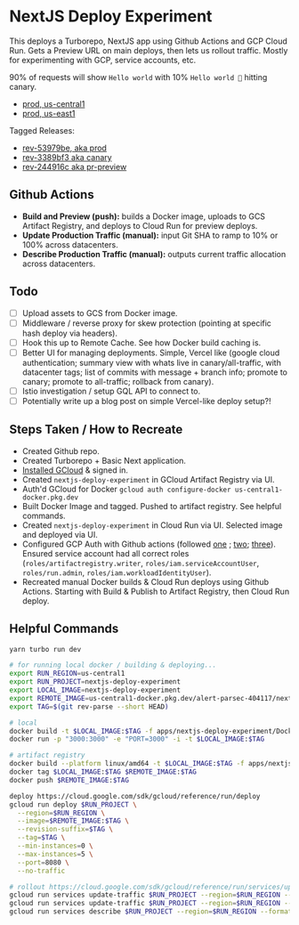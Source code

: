 # NextJS Deploy Experiment

This deploys a Turborepo, NextJS app using Github Actions and GCP Cloud Run. Gets a Preview URL on main deploys, then lets us rollout traffic. Mostly for experimenting with GCP, service accounts, etc.

90% of requests will show `Hello world` with 10% `Hello world 🐤` hitting canary.

- [prod, us-central1](https://nextjs-deploy-experiment-szlazhzr7q-uc.a.run.app/)
- [prod, us-east1](https://nextjs-deploy-experiment-szlazhzr7q-uc.a.run.app/)

Tagged Releases:

- [rev-53979be, aka prod](https://rev-53979be---nextjs-deploy-experiment-szlazhzr7q-uc.a.run.app/)
- [rev-3389bf3 aka canary](https://rev-3389bf3---nextjs-deploy-experiment-szlazhzr7q-uc.a.run.app/)
- [rev-244916c aka pr-preview](https://rev-244916c---nextjs-deploy-experiment-szlazhzr7q-uc.a.run.app/)

## Github Actions

- **Build and Preview (push):** builds a Docker image, uploads to GCS Artifact Registry, and deploys to Cloud Run for preview deploys.
- **Update Production Traffic (manual):** input Git SHA to ramp to 10% or 100% across datacenters.
- **Describe Production Traffic (manual):** outputs current traffic allocation across datacenters.

## Todo

- [ ] Upload assets to GCS from Docker image.
- [ ] Middleware / reverse proxy for skew protection (pointing at specific hash deploy via headers).
- [ ] Hook this up to Remote Cache. See how Docker build caching is.
- [ ] Better UI for managing deployments. Simple, Vercel like (google cloud authentication; summary view with whats live in canary/all-traffic, with datacenter tags; list of commits with message + branch info; promote to canary; promote to all-traffic; rollback from canary).
- [ ] Istio investigation / setup GQL API to connect to.
- [ ] Potentially write up a blog post on simple Vercel-like deploy setup?!

## Steps Taken / How to Recreate

- Created Github repo.
- Created Turborepo + Basic Next application.
- [Installed GCloud](https://cloud.google.com/sdk/docs/install) & signed in.
- Created `nextjs-deploy-experiment` in GCloud Artifact Registry via UI.
- Auth'd GCloud for Docker `gcloud auth configure-docker us-central1-docker.pkg.dev`
- Built Docker Image and tagged. Pushed to artifact registry. See helpful commands.
- Created `nextjs-deploy-experiment` in Cloud Run via UI. Selected image and deployed via UI.
- Configured GCP Auth with Github actions (followed [one](https://cloud.google.com/blog/products/identity-security/enabling-keyless-authentication-from-github-actions) ; [two](https://github.com/google-github-actions/auth); [three](https://gist.github.com/palewire/12c4b2b974ef735d22da7493cf7f4d37)). Ensured service account had all correct roles (`roles/artifactregistry.writer`, `roles/iam.serviceAccountUser`, `roles/run.admin`, `roles/iam.workloadIdentityUser`).
- Recreated manual Docker builds & Cloud Run deploys using Github Actions. Starting with Build & Publish to Artifact Registry, then Cloud Run deploy.

## Helpful Commands

```sh
yarn turbo run dev

# for running local docker / building & deploying...
export RUN_REGION=us-central1
export RUN_PROJECT=nextjs-deploy-experiment
export LOCAL_IMAGE=nextjs-deploy-experiment
export REMOTE_IMAGE=us-central1-docker.pkg.dev/alert-parsec-404117/nextjs-deploy-experiment/nextjs-deploy-experiment
export TAG=$(git rev-parse --short HEAD)

# local
docker build -t $LOCAL_IMAGE:$TAG -f apps/nextjs-deploy-experiment/Dockerfile .
docker run -p "3000:3000" -e "PORT=3000" -i -t $LOCAL_IMAGE:$TAG

# artifact registry
docker build --platform linux/amd64 -t $LOCAL_IMAGE:$TAG -f apps/nextjs-deploy-experiment/Dockerfile .
docker tag $LOCAL_IMAGE:$TAG $REMOTE_IMAGE:$TAG
docker push $REMOTE_IMAGE:$TAG

deploy https://cloud.google.com/sdk/gcloud/reference/run/deploy
gcloud run deploy $RUN_PROJECT \
  --region=$RUN_REGION \
  --image=$REMOTE_IMAGE:$TAG \
  --revision-suffix=$TAG \
  --tag=$TAG \
  --min-instances=0 \
  --max-instances=5 \
  --port=8080 \
  --no-traffic

# rollout https://cloud.google.com/sdk/gcloud/reference/run/services/update-traffic
gcloud run services update-traffic $RUN_PROJECT --region=$RUN_REGION --to-revisions=$RUN_PROJECT-$TAG=10
gcloud run services update-traffic $RUN_PROJECT --region=$RUN_REGION --to-revisions=$RUN_PROJECT-$TAG=100
gcloud run services describe $RUN_PROJECT --region=$RUN_REGION --format=json
```
